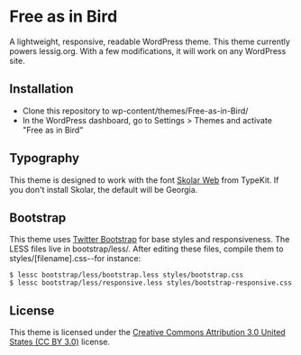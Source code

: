 Free as in Bird
===============

A lightweight, responsive, readable WordPress theme. This theme currently powers lessig.org. With a few modifications, it will work on any WordPress site.

Installation
------------

* Clone this repository to wp-content/themes/Free-as-in-Bird/
* In the WordPress dashboard, go to Settings > Themes and activate "Free as in Bird"

Typography
----------

This theme is designed to work with the font [Skolar Web](https://typekit.com/fonts/skolar-web) from TypeKit. If you don't install Skolar, the default will be Georgia.

Bootstrap
---------

This theme uses [Twitter Bootstrap](http://twitter.github.com/bootstrap/) for base styles and responsiveness. The LESS files live in bootstrap/less/. After editing these files, compile them to styles/[filename].css--for instance:

    $ lessc bootstrap/less/bootstrap.less styles/bootstrap.css
    $ lessc bootstrap/less/responsive.less styles/bootstrap-responsive.css

License
-------

This theme is licensed under the [Creative Commons Attribution 3.0 United States (CC BY 3.0)](https://creativecommons.org/licenses/by/3.0/us/) license.
